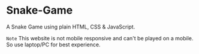 # Snake-Game
A Snake Game using plain HTML, CSS &amp; JavaScript.

`Note` This website is not mobile responsive and can't be played on a mobile. So use laptop/PC for best experience.
